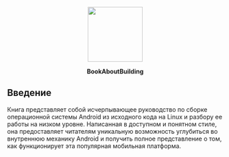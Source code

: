 <p align="center">
  <img src="/icon.png" width="128"/>
  <p align="center"><b>BookAboutBuilding</b></p>
</p>

## Введение

Книга представляет собой исчерпывающее руководство по сборке операционной системы Android из исходного кода на Linux и разбору ее работы на низком уровне. Написанная в доступном и понятном стиле, она предоставляет читателям уникальную возможность углубиться во внутреннюю механику Android и получить полное представление о том, как функционирует эта популярная мобильная платформа.

